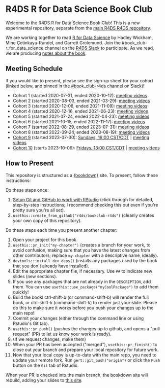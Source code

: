 # R4DS R for Data Science Book Club

Welcome to the R4DS R for Data Science Book Club!
This is a new experimental repository, separate from the [main R4DS R4DS repository](https://github.com/r4ds/bookclub-R_for_Data_Science).

We are working together to read [R for Data Science](https://r4ds.hadley.nz/) by Hadley Wickham, Mine Çetinkaya-Rundel, and Garrett Grolemund.
Join the #book_club-r_for_data_science channel on the [R4DS Slack](https://r4ds.io/join) to participate.
As we read, we are producing [notes about the book](https://r4ds.github.io/bookclub-r4ds/).

## Meeting Schedule

If you would like to present, please see the sign-up sheet for your cohort (linked below, and pinned in the [#book_club-r4ds](https://rfordatascience.slack.com/archives/C012VLJ0KRB) channel on Slack)!

- Cohort 1 (started 2020-07-31, ended 2020-10-12): [meeting videos](https://youtube.com/playlist?list=PL3x6DOfs2NGgUOBkwtRJQW0hDWCwdzboM)
- Cohort 2 (started 2020-08-03, ended 2021-03-29): [meeting videos](https://www.youtube.com/playlist?list=PL3x6DOfs2NGglHEO3WBEaxiEZ0_ZiwZJi)
- Cohort 3 (started 2020-12-08, ended 2021-11-09): [meeting videos](https://www.youtube.com/playlist?list=PL3x6DOfs2NGiiKcrDqW4m9qhlpbiQ7HCt)
- Cohort 4 (started 2020-12-16, ended 2021-06-23): [meeting videos](https://www.youtube.com/playlist?list=PL3x6DOfs2NGjtn1_4BSX99R5wrLjK7XvY)
- Cohort 5 (started 2021-07-24, ended 2022-04-23): [meeting videos](https://www.youtube.com/playlist?list=PL3x6DOfs2NGjk1sPsrn2CazGiel0yZrhc)
- Cohort 6 (started 2021-10-15, ended 2022-11-17): [meeting videos](https://www.youtube.com/playlist?list=PL3x6DOfs2NGiYnQdq8mgMBeob3YONUWRM)
- Cohort 7 (started 2022-08-29, ended 2023-07-31): [meeting videos](https://youtube.com/playlist?list=PL3x6DOfs2NGi3qrPu8xxURdUoYAJpko5G)
- Cohort 8 (started 2022-09-24, ended 2023-08-19): [meeting videos](https://www.youtube.com/playlist?list=PL3x6DOfs2NGjeq_14X43I3OHYxuE2mO4I)
- [Cohort 9](https://docs.google.com/spreadsheets/d/1GU583YU_iURVDRKdKYwissDH5irSdoylMQtNwpEtPTA/edit?usp=sharing) (started 2023-07-30): [Sundays, 19:00 CST/CDT](https://www.timeanddate.com/worldclock/converter.html?iso=20230717T000000&p1=24&p2=137&p3=179&p4=1440) | [meeting videos](https://www.youtube.com/playlist?list=PL3x6DOfs2NGjVMs1NtbWu4s_ZgGhGKnrN)
- [Cohort 10](https://docs.google.com/spreadsheets/d/11uGU4FEGxAkl60CtIS_oJQbXWJsRBWIN4ha4UYkpZI8/edit?usp=sharing) (starts 2023-10-06): [Fridays, 13:00 CST/CDT](https://www.timeanddate.com/worldclock/converter.html?iso=20231006T180000&p1=24&p2=1440) | [meeting videos](https://www.youtube.com/playlist?list=PL3x6DOfs2NGj_fqbuP0xWjm5pD9hz6G5Z)


## How to Present

This repository is structured as a [{bookdown}](https://CRAN.R-project.org/package=bookdown) site.
To present, follow these instructions:

Do these steps once:

1. [Setup Git and GitHub to work with RStudio](https://github.com/r4ds/bookclub-setup) (click through for detailed, step-by-step instructions; I recommend checking this out even if you're pretty sure you're all set).
2. `usethis::create_from_github("r4ds/bookclub-r4ds")` (cleanly creates your own copy of this repository).

Do these steps each time you present another chapter:

1. Open your project for this book.
2. `usethis::pr_init("my-chapter")` (creates a branch for your work, to avoid confusion, making sure that you have the latest changes from other contributors; replace `my-chapter` with a descriptive name, ideally).
3. `devtools::install_dev_deps()` (installs any packages used by the book that you don't already have installed).
4. Edit the appropriate chapter file, if necessary. Use `##` to indicate new slides (new sections).
5. If you use any packages that are not already in the `DESCRIPTION`, add them. You can use `usethis::use_package("myCoolPackage")` to add them quickly!
6. Build the book! ctrl-shift-b (or command-shift-b) will render the full book, or ctrl-shift-k (command-shift-k) to render just your slide. Please do this to make sure it works before you push your changes up to the main repo!
7. Commit your changes (either through the command line or using Rstudio's Git tab).
8. `usethis::pr_push()` (pushes the changes up to github, and opens a "pull request" (PR) to let us know your work is ready).
9. (If we request changes, make them)
10. When your PR has been accepted ("merged"), `usethis::pr_finish()` to close out your branch and prepare your local repository for future work.
11. Now that your local copy is up-to-date with the main repo, you need to update your remote fork. Run `gert::git_push("origin")` or click the `Push` button on the `Git` tab of Rstudio.

When your PR is checked into the main branch, the bookdown site will rebuild, adding your slides to [this site](https://r4ds.io/r4ds).
